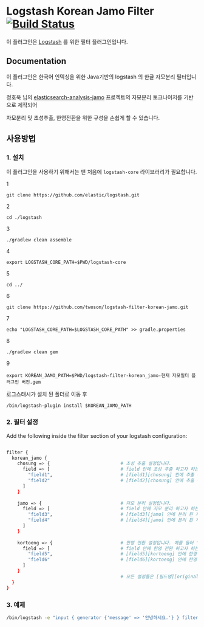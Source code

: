 # Logstash Korean Jamo Filter [![Build Status](https://app.travis-ci.com/twosom/logstash-filter-korean-jamo.svg?branch=master)](https://app.travis-ci.com/twosom/logstash-filter-korean-jamo)

이 플러그인은 [Logstash](https://github.com/elastic/logstash) 를 위한 필터 플러그인입니다.

## Documentation

이 플러그인은 한국어 인덱싱을 위한 Java기반의 logstash 의 한글 자모분리 필터입니다.

정호욱 님의 [elasticsearch-analysis-jamo](https://github.com/HowookJeong/elasticsearch-analysis-jamo) 프로젝트의 자모분리 토크나이저를 기반으로
제작되어

자모분리 및 초성추출, 한영전환을 위한 구성을 손쉽게 할 수 있습니다.

## 사용방법

### 1. 설치

이 플러그인을 사용하기 위해서는 맨 처음에 `logstash-core` 라이브러리가 필요합니다.

1

```shell
git clone https://github.com/elastic/logstash.git
```

2

``` shell
cd ./logstash
```

3

``` shell
./gradlew clean assemble
```

4

``` shell
export LOGSTASH_CORE_PATH=$PWD/logstash-core
```

5

``` shell
cd ../
```

6

``` shell
git clone https://github.com/twosom/logstash-filter-korean-jamo.git
```

7

``` shell
echo "LOGSTASH_CORE_PATH=$LOGSTASH_CORE_PATH" >> gradle.properties
```

8

``` shell
./gradlew clean gem
```

9

``` shell
export KOREAN_JAMO_PATH=$PWD/logstash-filter-korean_jamo-현재 자모필터 플러그인 버전.gem  
```

로그스태시가 설치 된 폴더로 이동 후

``` shell
/bin/logstash-plugin install $KOREAN_JAMO_PATH 
```

### 2. 필터 설정

Add the following inside the filter section of your logstash configuration:

```sh

filter {
  korean_jamo {
    chosung => {                          # 초성 추출 설정입니다.
      field => [                          # field 안에 초성 추출 하고자 하는 필드들을 "배열"로 작성합니다.
        "field1",                         # [field1][chosung] 안에 추출 된 초성이 저장됩니다. 
        "field2"                          # [field2][chosung] 안에 추출 된 초성이 저장됩니다.
      ]
    }
    
    jamo => {                             # 자모 분리 설정입니다.
      field => [                          # field 안에 자모 분리 하고자 하는 필드들을 "배열"로 작성합니다.
        "field3",                         # [field3][jamo] 안에 분리 된 자모가 저장됩니다.
        "field4"                          # [field4][jamo] 안에 분리 된 자모가 저장됩니다.
      ]
    }
    
    kortoeng => {                         # 한영 전환 설정입니다. 예를 들어 "깃허브"라는 단어가 있으면 rltgjqm로 전환해줍니다.
      field => [                          # field 안에 한영 전환 하고자 하는 필드들을 "배열"로 작성합니다.
        "field5",                         # [field5][kortoeng] 안에 한영 전환 된 값이 저장됩니다.
        "field6"                          # [field6][kortoeng] 안에 한영 전환 된 값이 저장됩니다.
      ]
    } 
                                          # 모든 설정들은 [필드명][original] 원본 값을 저장합니다.
  }
}
```

### 3. 예제

``` bash
/bin/logstash -e "input { generator {'message' => '안녕하세요.'} } filter { korean_jamo { jamo => { field => [ 'message' ] } } }  output { stdout{} }"
```
